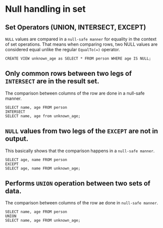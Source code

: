 # Null handling in set

## Set Operators (UNION, INTERSECT, EXCEPT) 

`NULL` values are compared in a `null-safe manner` for equality in the context of set operations.
That means when comparing rows, two NULL values are considered equal unlike the regular `EqualTo(=)` operator.

    CREATE VIEW unknown_age as SELECT * FROM person WHERE age IS NULL;

## Only common rows between two legs of `INTERSECT` are in the result set. 

The comparison between columns of the row are done in a null-safe manner.

    SELECT name, age FROM person
    INTERSECT
    SELECT name, age from unknown_age;

## `NULL` values from two legs of the `EXCEPT` are not in output. 

This basically shows that the comparison happens in a `null-safe manner`.

    SELECT age, name FROM person
    EXCEPT
    SELECT age, name FROM unknown_age;

## Performs `UNION` operation between two sets of data. 

The comparison between columns of the row ae done in `null-safe manner`.

    SELECT name, age FROM person
    UNION 
    SELECT name, age FROM unknown_age;
